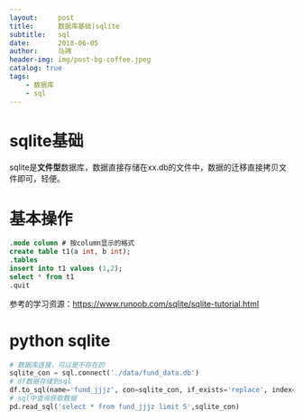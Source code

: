 ```yaml
---
layout:     post
title:      数据库基础|sqlite
subtitle:   sql
date:       2018-06-05
author:     马骋
header-img: img/post-bg-coffee.jpeg
catalog: true
tags:
    - 数据库 
    - sql
---
```



# sqlite基础

sqlite是**文件型**数据库，数据直接存储在xx.db的文件中，数据的迁移直接拷贝文件即可，轻便。

# 基本操作

```sql
.mode column # 按column显示的格式
create table t1(a int, b int);
.tables
insert into t1 values (1,2);
select * from t1
.quit
```

参考的学习资源：https://www.runoob.com/sqlite/sqlite-tutorial.html

# python sqlite

```python
# 数据库连接，可以是不存在的
sqlite_con = sql.connect('./data/fund_data.db')
# df数据存储到sql
df.to_sql(name='fund_jjjz', con=sqlite_con, if_exists='replace', index=False)
# sql中查询获取数据
pd.read_sql('select * from fund_jjjz limit 5',sqlite_con)
```



